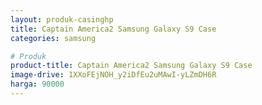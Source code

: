 ```yaml
---
layout: produk-casinghp
title: Captain America2 Samsung Galaxy S9 Case
categories: samsung

# Produk
product-title: Captain America2 Samsung Galaxy S9 Case
image-drive: 1XXoFEjNOH_y2iDfEu2uMAwI-yLZmDH6R
harga: 90000
---
```

